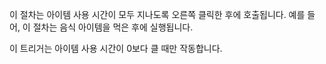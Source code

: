 이 절차는 아이템 사용 시간이 모두 지나도록 오른쪽 클릭한 후에 호출됩니다.
예를 들어, 이 절차는 음식 아이템을 먹은 후에 실행됩니다.

이 트리거는 아이템 사용 시간이 0보다 클 때만 작동합니다.